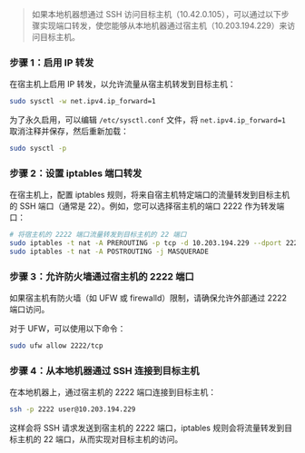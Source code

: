 > 如果本地机器想通过 SSH 访问目标主机（10.42.0.105），可以通过以下步骤实现端口转发，使您能够从本地机器通过宿主机（10.203.194.229）来访问目标主机。

### 步骤 1：启用 IP 转发
在宿主机上启用 IP 转发，以允许流量从宿主机转发到目标主机：

```bash
sudo sysctl -w net.ipv4.ip_forward=1
```

为了永久启用，可以编辑 `/etc/sysctl.conf` 文件，将 `net.ipv4.ip_forward=1` 取消注释并保存，然后重新加载：

```bash
sudo sysctl -p
```

### 步骤 2：设置 iptables 端口转发

在宿主机上，配置 iptables 规则，将来自宿主机特定端口的流量转发到目标主机的 SSH 端口（通常是 22）。例如，您可以选择宿主机的端口 2222 作为转发端口：

```bash
# 将宿主机的 2222 端口流量转发到目标主机的 22 端口
sudo iptables -t nat -A PREROUTING -p tcp -d 10.203.194.229 --dport 2222 -j DNAT --to-destination 10.42.0.105:22
sudo iptables -t nat -A POSTROUTING -j MASQUERADE
```

### 步骤 3：允许防火墙通过宿主机的 2222 端口

如果宿主机有防火墙（如 UFW 或 firewalld）限制，请确保允许外部通过 2222 端口访问。

对于 UFW，可以使用以下命令：

```bash
sudo ufw allow 2222/tcp
```

### 步骤 4：从本地机器通过 SSH 连接到目标主机

在本地机器上，通过宿主机的 2222 端口连接到目标主机：

```bash
ssh -p 2222 user@10.203.194.229
```

这样会将 SSH 请求发送到宿主机的 2222 端口，iptables 规则会将流量转发到目标主机的 22 端口，从而实现对目标主机的访问。
